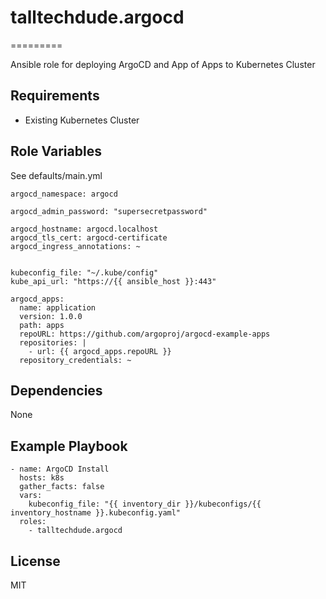 # talltechdude.argocd
=========

Ansible role for deploying ArgoCD and App of Apps to Kubernetes Cluster

Requirements
------------

 - Existing Kubernetes Cluster

Role Variables
--------------

See defaults/main.yml
```
argocd_namespace: argocd

argocd_admin_password: "supersecretpassword"

argocd_hostname: argocd.localhost
argocd_tls_cert: argocd-certificate
argocd_ingress_annotations: ~


kubeconfig_file: "~/.kube/config"
kube_api_url: "https://{{ ansible_host }}:443"

argocd_apps:
  name: application
  version: 1.0.0
  path: apps
  repoURL: https://github.com/argoproj/argocd-example-apps
  repositories: |
    - url: {{ argocd_apps.repoURL }}
  repository_credentials: ~
```

Dependencies
------------

None

Example Playbook
----------------

```
- name: ArgoCD Install
  hosts: k8s
  gather_facts: false
  vars:
    kubeconfig_file: "{{ inventory_dir }}/kubeconfigs/{{ inventory_hostname }}.kubeconfig.yaml"
  roles:
    - talltechdude.argocd
```

License
-------

MIT
